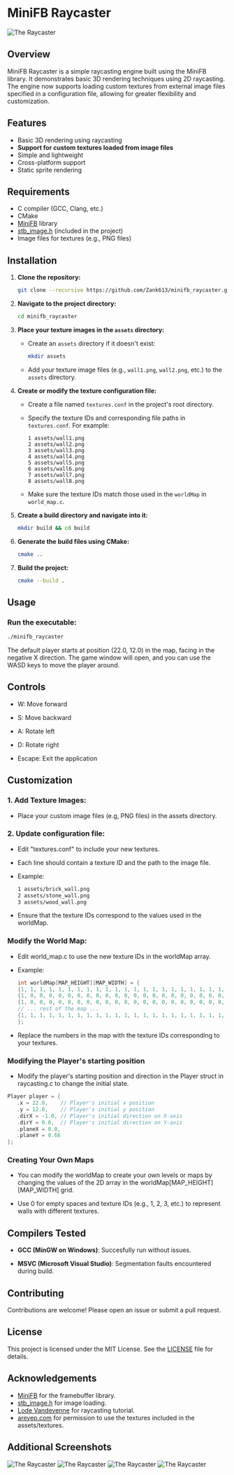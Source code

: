 # MiniFB Raycaster

![The Raycaster](/assets/raycaster_6.png "Raycaster")

## Overview

MiniFB Raycaster is a simple raycasting engine built using the MiniFB library. It demonstrates basic 3D rendering techniques using 2D raycasting. The engine now supports loading custom textures from external image files specified in a configuration file, allowing for greater flexibility and customization.

## Features

- Basic 3D rendering using raycasting
- **Support for custom textures loaded from image files**
- Simple and lightweight
- Cross-platform support
- Static sprite rendering

## Requirements

- C compiler (GCC, Clang, etc.)
- CMake
- [MiniFB](https://github.com/emoon/minifb) library
- [stb_image.h](https://github.com/nothings/stb/blob/master/stb_image.h) (included in the project)
- Image files for textures (e.g., PNG files)

## Installation

1. **Clone the repository:**

    ```sh
    git clone --recursive https://github.com/Zank613/minifb_raycaster.git
    ```

2. **Navigate to the project directory:**

    ```sh
    cd minifb_raycaster
    ```

3. **Place your texture images in the `assets` directory:**

    - Create an `assets` directory if it doesn't exist:

      ```sh
      mkdir assets
      ```

    - Add your texture image files (e.g., `wall1.png`, `wall2.png`, etc.) to the `assets` directory.

4. **Create or modify the texture configuration file:**

    - Create a file named `textures.conf` in the project's root directory.

    - Specify the texture IDs and corresponding file paths in `textures.conf`. For example:

      ```
      1 assets/wall1.png
      2 assets/wall2.png
      3 assets/wall3.png
      4 assets/wall4.png
      5 assets/wall5.png
      6 assets/wall6.png
      7 assets/wall7.png
      8 assets/wall8.png
      ```

    - Make sure the texture IDs match those used in the `worldMap` in `world_map.c`.

5. **Create a build directory and navigate into it:**

    ```sh
    mkdir build && cd build
    ```

6. **Generate the build files using CMake:**

    ```sh
    cmake ..
    ```

7. **Build the project:**

    ```sh
    cmake --build .
    ```

## Usage

### Run the executable:

```sh
./minifb_raycaster
```

The default player starts at position (22.0, 12.0) in the map, facing in the negative X direction. The game window will open, and you can use the WASD keys to move the player around.

## Controls
- W: Move forward

- S: Move backward

- A: Rotate left

- D: Rotate right

- Escape: Exit the application

## Customization
### 1. Add Texture Images:
 - Place your custom image files (e.g, PNG files) in the assets directory.
### 2. Update configuration file:
 - Edit "textures.conf" to include your new textures.

 - Each line should contain a texture ID and the path to the image file.

 - Example:
    ```sh
    1 assets/brick_wall.png
    2 assets/stone_wall.png
    3 assets/wood_wall.png
    ```
 - Ensure that the texture IDs correspond to the values used in the worldMap.
### Modify the World Map:
 - Edit world_map.c to use the new texture IDs in the worldMap array.

 - Example:
    ```C
    int worldMap[MAP_HEIGHT][MAP_WIDTH] = {
    {1, 1, 1, 1, 1, 1, 1, 1, 1, 1, 1, 1, 1, 1, 1, 1, 1, 1, 1, 1, 1, 1, 1, 1},
    {1, 0, 0, 0, 0, 0, 0, 0, 0, 0, 0, 0, 0, 0, 0, 0, 0, 0, 0, 0, 0, 0, 0, 1},
    {1, 0, 0, 0, 0, 0, 0, 0, 0, 0, 0, 0, 0, 0, 0, 0, 0, 0, 0, 0, 0, 0, 0, 1},
    // ... rest of the map ...
    {1, 1, 1, 1, 1, 1, 1, 1, 1, 1, 1, 1, 1, 1, 1, 1, 1, 1, 1, 1, 1, 1, 1, 1},
    };
    ```
 - Replace the numbers in the map with the texture IDs corresponding to your textures.

### Modifying the Player's starting position
 - Modify the player's starting position and direction in the Player struct in raycasting.c to change the initial state.
 ```C
 Player player = {
    .x = 22.0,    // Player's initial x position
    .y = 12.0,    // Player's initial y position
    .dirX = -1.0, // Player's initial direction on X-axis
    .dirY = 0.0,  // Player's initial direction on Y-axis
    .planeX = 0.0,
    .planeY = 0.66
 };
 ```

### Creating Your Own Maps
 - You can modify the worldMap to create your own levels or maps by changing the values of the 2D array in the worldMap[MAP_HEIGHT][MAP_WIDTH] grid.

 - Use 0 for empty spaces and texture IDs (e.g., 1, 2, 3, etc.) to represent walls with different textures.

## Compilers Tested
 - **GCC (MinGW on Windows)**: Succesfully run without issues.

 - **MSVC (Microsoft Visual Studio)**: Segmentation faults encountered during build.

## Contributing
Contributions are welcome! Please open an issue or submit a pull request.

## License
This project is licensed under the MIT License. See the [LICENSE](https://github.com/Zank613/minifb_raycaster/blob/master/LICENSE) file for details.

## Acknowledgements
 - [MiniFB](https://github.com/emoon/minifb) for the framebuffer library.
 - [stb_image.h](https://github.com/nothings/stb/blob/master/stb_image.h) for image loading.
 - [Lode Vandevenne](https://lodev.org/cgtutor/raycasting.html) for raycasting tutorial.
 - [areyep.com](https://www.areyep.com/) for permission to use the textures included in the assets/textures.

## Additional Screenshots

![The Raycaster](/assets/raycaster_7.png "Raycaster")
![The Raycaster](/assets/raycaster_1.png "Raycaster")
![The Raycaster](/assets/raycaster_4.png "Raycaster")
![The Raycaster](/assets/raycaster_5.png "Raycaster")